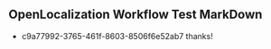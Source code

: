 ## OpenLocalization Workflow Test MarkDown
* c9a77992-3765-461f-8603-8506f6e52ab7 thanks!

<!--HONumber=Sep16_HO1-->


